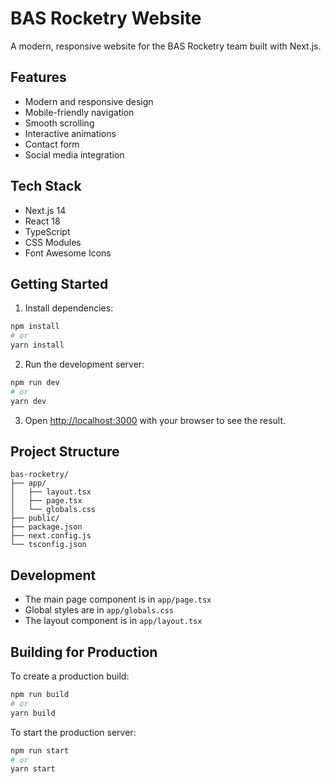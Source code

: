 # BAS Rocketry Website

A modern, responsive website for the BAS Rocketry team built with Next.js.

## Features

- Modern and responsive design
- Mobile-friendly navigation
- Smooth scrolling
- Interactive animations
- Contact form
- Social media integration

## Tech Stack

- Next.js 14
- React 18
- TypeScript
- CSS Modules
- Font Awesome Icons

## Getting Started

1. Install dependencies:
```bash
npm install
# or
yarn install
```

2. Run the development server:
```bash
npm run dev
# or
yarn dev
```

3. Open [http://localhost:3000](http://localhost:3000) with your browser to see the result.

## Project Structure

```
bas-rocketry/
├── app/
│   ├── layout.tsx
│   ├── page.tsx
│   └── globals.css
├── public/
├── package.json
├── next.config.js
└── tsconfig.json
```

## Development

- The main page component is in `app/page.tsx`
- Global styles are in `app/globals.css`
- The layout component is in `app/layout.tsx`

## Building for Production

To create a production build:

```bash
npm run build
# or
yarn build
```

To start the production server:

```bash
npm run start
# or
yarn start
``` 